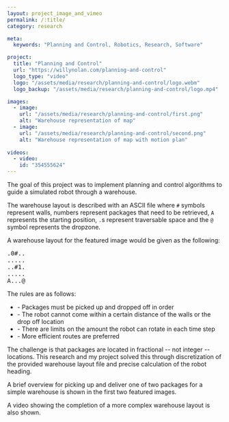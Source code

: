 ```yaml
---
layout: project_image_and_vimeo
permalink: /:title/
category: research

meta:
  keywords: "Planning and Control, Robotics, Research, Software"

project:
  title: "Planning and Control"
  url: "https://willynolan.com/planning-and-control"
  logo_type: "video"
  logo: "/assets/media/research/planning-and-control/logo.webm"
  logo_backup: "/assets/media/research/planning-and-control/logo.mp4"

images:
  - image:
    url: "/assets/media/research/planning-and-control/first.png"
    alt: "Warehouse representation of map"
  - image:
    url: "/assets/media/research/planning-and-control/second.png"
    alt: "Warehouse representation of map with motion plan"
    
videos:
  - video:
    id: "354555624"
---
```

<p>

</p>

<p>
The goal of this project was to implement planning and control algorithms to guide a simulated robot through a warehouse.
</p>

<p>
The warehouse layout is described with an ASCII file where <code>#</code> symbols represent walls, numbers represent packages that 
need to be retrieved, <code>A</code> represents the starting position, <code>.</code>s represent traversable space and the <code>@</code> symbol represents 
the dropzone.
</p>

<p>
A warehouse layout for the featured image would be given as the following:
<pre class="codeblock">
.0#..
.....
..#1.
.....
A...@
</pre>
</p>

<p>
The rules are as follows:
<ul>
    <li>- Packages must be picked up and dropped off in order</li>
    <li>- The robot cannot come within a certain distance of the walls or the drop off location</li>
    <li>- There are limits on the amount the robot can rotate in each time step</li>
    <li>- More efficient routes are preferred</li>
</ul>
</p>

<p>
The challenge is that packages are located in fractional -- not integer -- locations.  This research and my project solved this through 
discretization of the provided warehouse layout file and precise calculation of the robot heading.
</p>

<p>
A brief overview for picking up and deliver one of two packages for a simple warehouse is shown in the first two
featured images.

A video showing the completion of a more complex warehouse layout is also shown.
</p>
